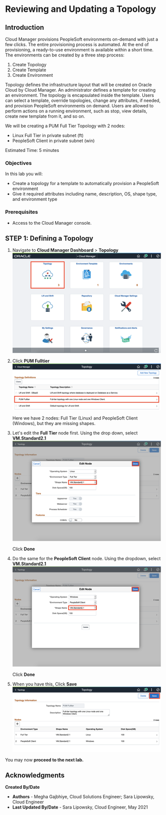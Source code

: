 # Reviewing and Updating a Topology

## Introduction

Cloud Manager provisions PeopleSoft environments on-demand with just a few clicks. The entire provisioning process is automated. At the end of provisioning, a ready-to-use environment is available within a short time. The environments can be created by a three step process:
1. Create Topology
2. Create Template
3. Create Environment

Topology defines the infrastructure layout that will be created on Oracle Cloud by Cloud Manager. An administrator defines a template for creating an environment. The topology is encapsulated inside the template. 
Users can select a template, override topologies, change any attributes, if needed, and provision PeopleSoft environments on demand. Users are allowed to perform actions on a running environment, such as stop, view details, create new template from it, and so on.

We will be creating a PUM Full Tier Topology with 2 nodes:
* Linux Full Tier in private subnet (ft)
* PeopleSoft Client in private subnet (win)

Estimated Time: 5 minutes

### Objectives
In this lab you will:
* Create a topology for a template to automatically provision a PeopleSoft environment
* Give it required attributes including name, description, OS, shape type, and environment type

### Prerequisites
- Access to the Cloud Manager console.

## **STEP 1**: Defining a Topology

1.	Navigate to **Cloud Manager Dashboard** > **Topology**
    ![](./images/dashtopology.png "")


2. Click **PUM Fulltier**
    ![](./images/2selectPUMFT.png "")

    Here we have 2 nodes: Full Tier (Linux) and PeopleSoft Client (Windows), but they are missing shapes. 

3. Let's edit the **Full Tier** node first. Using the drop down, select **VM.Standard2.1** 
    ![](./images/4addlinuxshape.png "")

    Click **Done**

4. Do the same for the **PeopleSoft Client** node. Using the dropdown, select **VM.Standard2.1** 
    ![](./images/5editwindowsshape.png "")
    
    Click **Done**

5. When you have this, Click **Save**
    ![](./images/6bothnodes.png "")


You may now **proceed to the next lab.**

## Acknowledgments

**Created By/Date**   
* **Authors** - Megha Gajbhiye, Cloud Solutions Engineer; Sara Lipowsky, Cloud Engineer
* **Last Updated By/Date** - Sara Lipowsky, Cloud Engineer, May 2021

